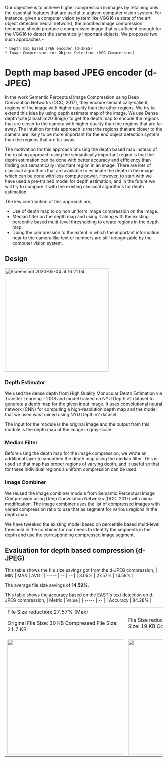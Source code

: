 Our objective is to achieve higher compression in images by retaining only the essential features that are useful to a given computer vision system. For instance, given a computer vision system like VGG16 (a state of the art object detection neural network), the modified image compression technique should produce a compressed image that is sufficient enough for the VGG16 to detect the semantically important objects. We proposed two such approaches -

    * Depth map based JPEG encoder (d-JPEG)
    * Image Compression for Object Detection (VGG-Compression)

# Depth map based JPEG encoder (d-JPEG)


In the work Semantic Perceptual Image Compression using Deep Convolution Networks (DCC, 2017), they encode semantically-salient regions of the image with higher quality than the other regions. We try to extend this idea by using depth estimate map of the image. We use Dense depth \cite{alhashim2018high} to get the depth map to encode the regions that are closer to the camera with higher quality than the regions that are far away. The intuition for this approach is that the regions that are closer to the camera are likely to be more important for the end object detection system than the regions that are far away.



The motivation for this approach of using the depth based map instead of the existing approach using the semantically important region is that the depth estimation can be done with better accuracy and efficiency than finding out semantically important region in an image. There are lots of classical algorithms that are available to estimate the depth in the image which can be done with less compute power. However, to start with we have used a pre-trained model for depth estimation, and in the future we will try to compare it with the existing classical algorithms for depth estimation. 


The key contribution of this approach are,

* Use of depth map to do non uniform image compression on the image.
* Median filter on the depth map and using it along with the existing percentile based multi-level thresholding to create regions in the depth map.
* Doing the compression to the extent in which the important information near to the camera like text or numbers are still recognizable by the computer vision system.


## Design
<img width="331" alt="Screenshot 2020-05-04 at 16 21 04" src="https://user-images.githubusercontent.com/6566518/81014906-576d4580-8e23-11ea-8022-d61eecd1cbfb.png">


### Depth Estimator
We used the dense depth from High Quality Monocular Depth Estimation via Transfer Learning  - 2018
 and model trained on NYU Depth v2 dataset to generate a depth map for the given input image. It uses convolutional neural network (CNN) for computing a high-resolution depth map and the model that we used was trained using NYU Depth v2 dataset.

The input for the module is the original image and the output from this module is the depth map of the image in gray-scale.

### Median Filter

Before using the depth map for the image compression, we wrote an additional layer to smoothen the depth map using the median filter. This is used so that map has proper regions of varying depth, and it useful so that for these individual regions a uniform compression can be used.


### Image Combiner

We reused the image combiner module from  Semantic Perceptual Image Compression using Deep Convolution Networks (DCC, 2017) with minor modification. The image combiner uses the list of compressed images with varied compression ratio to use that as  segment for various regions in the depth map.

We have tweaked the existing model based on percentile based multi-level threshold in the combiner for our needs to identify the segments in the depth and use the corresponding compressed image segment. 


## Evaluation for depth based compression (d-JPEG)

This table shows the file size savings got from the d-JPEG compression,
| MIN  | MAX | AVG |
| ----- | -- | -- |
| 3.05%  | 27.57% | 14.59% |

The average file size savings of **14.59%**.

This table shows the accuracy based on the EAST's text detection on d-JPEG compression,
| Metric | Value |
| ----- | -- |
| Accuracy  | 84.28% |




<table>
  <tr>
    <td>File Size reduction: 27.57% (Max)

Original File Size: 30 KB
Compressed File Size: 21.7 KB
</td>
    <td>File Size reduction: 3.05% (Min)
Original File Size:  19 KB
Compressed File Size: 18 KB
</td>
  </tr>
  <tr>
    <td><img src="https://user-images.githubusercontent.com/6566518/81014677-e9c11980-8e22-11ea-88c4-5737ba195474.png" width=370 height=370></td>
    <td><img src="https://user-images.githubusercontent.com/6566518/81014681-ef1e6400-8e22-11ea-9774-8a3f8e39e7f7.png" width=370 height=370></td>
  
  </tr>
 </table>
 








